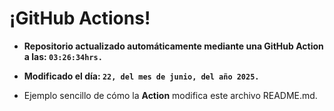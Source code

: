 # ¡GitHub Actions!
* **Repositorio actualizado automáticamente mediante una GitHub Action a las: `03:26:34hrs.`**
* **Modificado el día: `22, del mes de junio, del año 2025.`**

* Ejemplo sencillo de cómo la **Action** modifica este archivo README.md.
